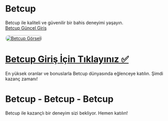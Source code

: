 # Betcup
Betcup ile kaliteli ve güvenilir bir bahis deneyimi yaşayın.  
<a href="http://www.redly.vip/3A5tsFl" title="Betcup Güncel Giriş">Betcup Güncel Giriş</a>  

<a href="http://www.redly.vip/3A5tsFl">
    <img src="https://i.ibb.co/MkY55wf/photo-2025-01-15-16-52-46.jpg" alt="Betcup Görseli" style="max-width: 100%; border: 2px solid #ddd; border-radius: 10px;">
</a>  

# <a href="http://www.redly.vip/3A5tsFl">Betcup Giriş İçin Tıklayınız ✅</a>  
En yüksek oranlar ve bonuslarla Betcup dünyasında eğlenceye katılın. Şimdi kazanç zamanı!  

# Betcup - Betcup - Betcup  
Betcup ile kazançlı bir deneyim sizi bekliyor. Hemen katılın!
